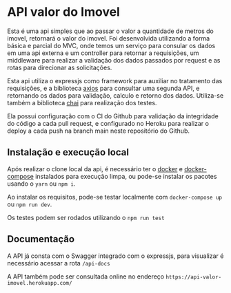 # API valor do Imovel

Esta é uma api simples que ao passar o valor a quantidade de metros do imovel, retornará o valor do imovel. Foi desenvolvida utilizando a forma básica e parcial do MVC, onde temos um serviço para consular os dados em uma api externa e um controller para retornar a requisições, um middleware para realizar a validação dos dados passados por request e as rotas para direcionar as solicitações.

Esta api utiliza o expressjs como framework para auxiliar no tratamento das requisições, e a biblioteca [axios](https://github.com/axios/axios) para consultar uma segunda API, e retornando os dados para validação, calculo e retorno dos dados. Utiliza-se também a biblioteca [chai](https://www.chaijs.com/) para realização dos testes.

Ela possui configuração com o CI do Github para validação da integridade do código a cada pull request, e configurado no Heroku para realizar o deploy a cada push na branch main neste repositório do Github.

## Instalação e execução local

Após realizar o clone local da api, é necessário ter o [docker](https://www.docker.com/) e [docker-compose](https://docs.docker.com/compose/install/) instalados para execução limpa, ou pode-se instalar os pacotes usando o `yarn` ou `npm i`.

Ao instalar os requisitos, pode-se testar localmente com `docker-compose up` ou `npm run dev`.

Os testes podem ser rodados utilizando o `npm run test`

## Documentação

A API já consta com o Swagger integrado com o expressjs, para visualizar é necessário acessar a rota `/api-docs`

A API também pode ser consultada online no endereço `https://api-valor-imovel.herokuapp.com/`
